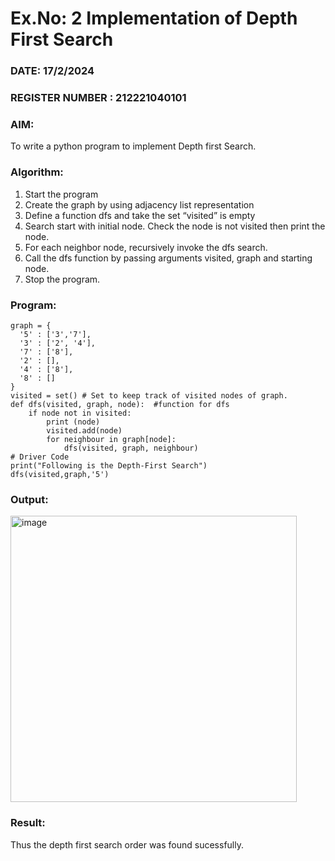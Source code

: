 # Ex.No: 2  Implementation of Depth First Search
### DATE:  17/2/2024                                                                     
### REGISTER NUMBER : 212221040101
### AIM: 
To write a python program to implement Depth first Search. 
### Algorithm:
1. Start the program
2. Create the graph by using adjacency list representation
3. Define a function dfs and take the set “visited” is empty 
4. Search start with initial node. Check the node is not visited then print the node.
5. For each neighbor node, recursively invoke the dfs search.
6. Call the dfs function by passing arguments visited, graph and starting node.
7. Stop the program.
### Program:
```
graph = {
  '5' : ['3','7'],
  '3' : ['2', '4'],
  '7' : ['8'],
  '2' : [],
  '4' : ['8'],
  '8' : []
}
visited = set() # Set to keep track of visited nodes of graph.
def dfs(visited, graph, node):  #function for dfs 
    if node not in visited:
        print (node)
        visited.add(node)
        for neighbour in graph[node]:
            dfs(visited, graph, neighbour)
# Driver Code
print("Following is the Depth-First Search")
dfs(visited,graph,'5')
```


### Output:
<img width="458" alt="image" src="https://github.com/snoopydj911/AI_Lab_2023-24/assets/122033587/e8b8f93f-866c-4130-b1ee-9021d871852f">



### Result:
Thus the depth first search order was found sucessfully.
